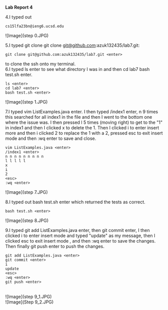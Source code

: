 **Lab Report 4** <br>

4.I typed out 
```
cs15lfa23bn@ieng6.ucsd.edu 
```
![Image](step 0.JPG)<br>

5.I typed git clone git clone git@github.com:azuk132435/lab7.git:
```
git clone git@github.com:azuk132435/lab7.git <enter>

```
to clone the ssh onto my terminal.<br>
6.I typed ls enter to see what directory I was in and then cd lab7 <enter> bash test.sh enter.
```
ls <enter>
cd lab7 <enter>
bash test.sh <enter>
```
![Image](step 1.JPG)<br>

7.I typed vim ListExamples.java enter. I then typed /index1 enter, n 9 times this searched for all index1 in the file and then I went to the bottom one where the issue was. I then pressed l 5 times (moving right) to get to the "1" in index1 and then I clicked
x to delete the 1. Then I clicked i to enter insert more and then i clicked 2 to replace the 1 with a 2, pressed esc to exit insert mode and then :wq enter to save and close.<br>
```
vim ListExamples.java <enter>
/index1 <enter>
n n n n n n n n n
l l l l l
x
i
2
<esc>
:wq <enter>
```
![Image](step 7.JPG)<br>

8.I typed out bash test.sh enter which returned the tests as correct.
```
bash test.sh <enter>
```
![Image](step 8.JPG)<br>

9.I typed git add ListExamples.java enter, then git commit enter, I then clicked i to enter insert mode
and typed "update" as my message, then I clicked esc to exit insert mode , and then :wq enter to save the changes. Then finally git push enter to push the changes. <br>
```
git add ListExamples.java <enter>
git commit <enter>
i
update
<esc>
:wq <enter>
git push <enter>
```
<br>
![Image](step 9_1.JPG)<br>
![Image](Step 9_2.JPG)<br>
